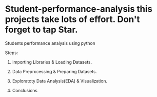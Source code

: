 # Student-performance-analysis this projects take lots of effort. Don't forget to tap Star.
Students performance analysis using python


Steps:
1) Importing Libraries & Loading Datasets.

2) Data Preprocessing & Preparing Datasets.

3) Exploratoty Data Analysis(EDA) & Visualization.

4) Conclusions.
